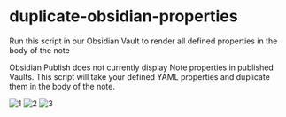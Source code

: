 # duplicate-obsidian-properties
Run this script in our Obsidian Vault to render all defined properties in the body of the note

Obsidian Publish does not currently display Note properties in published Vaults. 
This script will take your defined YAML properties and duplicate them in the body of the note.

![1](https://i.imgur.com/DWPZqTg.png)
![2](https://i.imgur.com/SUgDcQe.png)
![3](https://i.imgur.com/uR5QJR5.png)